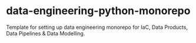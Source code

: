 # data-engineering-python-monorepo
Template for setting up data engineering monorepo for IaC, Data Products, Data Pipelines &amp; Data Modelling.
